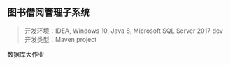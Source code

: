 ## 图书借阅管理子系统
> 开发环境：IDEA, Windows 10, Java 8, Microsoft SQL Server 2017 dev
> 开发类型：Maven project

数据库大作业
